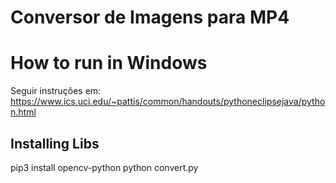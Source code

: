 # Conversor de Imagens para MP4

# How to run in Windows
Seguir instruções em:
https://www.ics.uci.edu/~pattis/common/handouts/pythoneclipsejava/python.html

## Installing Libs
pip3 install opencv-python
python convert.py
